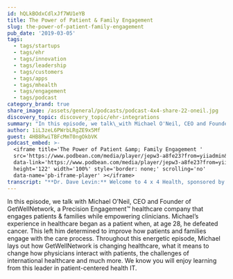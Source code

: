 ```yaml
---
id: hQLkBOdxCdlxJf7WU1eYB
title: The Power of Patient & Family Engagement
slug: the-power-of-patient-family-engagement
pub_date: '2019-03-05'
tags:
  - tags/startups
  - tags/ehr
  - tags/innovation
  - tags/leadership
  - tags/customers
  - tags/apps
  - tags/mhealth
  - tags/engagement
  - tags/podcast
category_brand: true
share_image: /assets/general/podcasts/podcast-4x4-share-22-oneil.jpg
discovery_topic: discovery_topic/ehr-integrations
summary: "In this episode, we talk\_with Michael O'Neil, CEO and Founder of GetWellNetwork, a Precision Engagement™ healthcare company that engages patients & families while empowering clinicians. "
author: 1iL3zeL6PWrbLRgZE9x5Mf
guest: 4HB8RwiTBFcMmT0ngOkbVK
podcast_embed: >-
  <iframe title='The Power of Patient &amp; Family Engagement '
  src='https://www.podbean.com/media/player/jepw3-a8fe23?from=yiiadmin&download=1&version=1'
  data-link='https://www.podbean.com/media/player/jepw3-a8fe23?from=yiiadmin&download=1&version=1'
  height='122' width='100%' style='border: none;' scrolling='no'
  data-name='pb-iframe-player' ></iframe>
transcript: "**Dr. Dave Levin:** Welcome to 4 x 4 Health, sponsored by Sansoro Health. Sansoro Health, integration at the speed of innovation. Check them out at [www.sansorohealth.com](http://www.sansorohealth.com). I’m your host Dr. Dave Levin. Today I am talking with Michael O’Neil, Founder and CEO of the GetWellNetwork, a precision engagement Healthcare Company that focuses on solutions that engage patients and families and empower clinicians. It’s a cross continual approach designed to work in every care setting and produced real results. Michael’s interest in healthcare is based on this experience as a patient. If we refer it from several previous podcast guests this is often the trigger for a career change and an energizing new passion. In Michael’s case, it was a personal encounter at age 28 with Cancer. Michael says he emerged, ‘Healthy, humbled and inspired’. He put aside his law degree and set out to tackle a chronic and critical problem in healthcare. How to successfully engage patients and families in the care process. Nearly two decades later his vision for transforming the patient experience has become a core strategy or many hospitals and has empowered millions of patients. Welcome to 4 x 4 Health, Michael.\n\n**Michael O’Neil:** Hey, thank you Dave, I appreciate you having me.\n\n**Dave:** Great! Michael, I’m gonna ask you a series of four questions today and ask you to take about four minutes to answer each one, let’s get started! So, question one, tell us a bit more about yourself and your organization.\n\n**Michael:** So, I guess first about myself, like many others as you mentioned, in the industry, healthcare has shaped my life in an incredibly profound way. I was at 28 years old, I was at Georgetown University, in Washington DC, three years into my four four-year JD MBA program, getting long business degree and was diagnosed with non-Hodgkin’s Lymphoma and like many others of us who kind of get welcomed into the Cancer Club quite abruptly, it’s one of those things that freezes you in time forever. When you hear those words and your whole world kind of gets turned upside down. So, I am one of the fortunate ones who had an incredible medical outcome but quite honestly, a nacho incredible experience as a patient and as part of the family and so having gone through a bunch of surgery, a bunch of chemotherapy, we turn into grad school with a bit of a burning fire. One from the baldhead I was sitting in my classrooms with for weight that I lost and really trying to figure out simply how to make it better for the next person up and so that experience around one of the most important points of my life feeling like I was on the outside looking in on my own care was really as kind of a striking moment for me to spend the rest of every time I had and grounds in my limited talent, they got to figure out like, how can we actually begin to change the way patient experience care. So, that’s kind of one event that kind of shaped my life. The other one was seven years into my GetWellNetwork journey. My wife and I had twin baby girls, Ava and Macy and we lost my little Macy to a Diaphragmatic Hernia, 19 days after she was born and it was interesting, it certainly like redefines pain and anguish and at the same time professionally had taught us that every time we think about patient engagement, we better think about patient and family engagement because it’s too often the patients that we are trying to care for and too young or too old or too sick or too medicated or too afraid and so these two kind of life events have really shaped GetWellNetwork in a very profound and simple straightforward way. Everything that we do at the company is trying to figure out how to take a healthcare patient in the very moment of their episode or of their care and really help create better patients in the moment using technology and transformational care management and that’s kind of what it is that we’re all about. So, I’ll just pause there. Those are kind of really two things about myself that have really kind of shaped my work and my life.\n\n**Dave:** Well Michael, thank you for sharing that. I’m sure that our listeners will be shocked, just shocked to hear that the patient experience is just not all that but you said something in there that I personally think is extremely important which is this notion that it’s about engagement with patients and their loved ones, typically family members and like you, I’m convinced, this is not just a nice to do, this is a must do to be successful and if you step back and think about it, it makes perfect sense and there is literature, medical literature to suggest that the health of the patient affects the health and well-bring of those around them and vice versa and your story about your tragic loss, I think is a perfect example of that.\n\n**Michael:** Hey, actually you know, even in my, look, whether it was a great medical outcome with my cancer experience or a horrifying medical outcome in the case of Macy. In both those cases, the amount of information oftentimes delivered in pamphlets and \\[unknown\\] and all kinds of things that are hard to quite honestly understand and absorbed and then to act on. So, I guess those were some of the things that sound so mundane and they’re repeated so many times over and over again but it’s quite shocking that you still go into a clinic or into a normal hospital or an ED today and you’re actually still experiencing the same thing. So, it begins to sound a bit cliché and so I guess it kind of is a good turn thing. So, then what the heck are we actually doing about it and that’s kind of what we do every day at GetWellNetwork.\n\n**Dave:** So, again, I just wanna add the emphasis that I think this is both a nice thing to do, satisfaction is important. I think it’s also essential to achieving superior medical outcomes including reducing cost of care. So, I’m right there with you. Take us a little deeper on what you are doing at GetWellNetwork and how you’ve attacked this problem?\n\n**Michael:** Sure so, at GetWellNetwork, we have over the years, spilled, acquired\_ partnered to kind of put together the most robust patient and family engagement platform really in the world. So, whether you’re pre-registering\_ for your first primary care, clinic visit, you’re actually preparing to see a specialist because here you need to get a new knee. You’re coming into a hospital because of a heart attack or having a baby and you’re back at home trying to care for yourself, well we have built that GetWellNetwork is almost like, I wanna say a digital tabletop. So, take all the complexities of EHRs and RTLS systems and payment systems and revenue cycle systems and if you were to put a incredibly elegant digital table cloth over top of all that complexity, so that the patient and the family could be personalized interactively, engaging, how can we actually find a way to make sure the patient and family feels in control because they are in control to help kind of navigate the most effective journey for them in there care and that’s really what GetWellNetwork does. I will tell you with the providers that we work with. The technologies for us despite the genius of our CTO and that would be from day one, the technology for us is the easy part. This is a change management game that we’re in, right and it’s a change management game with multiple stakeholders. So, we are number one, trying to help patients and families change their behaviors to take more control of their own journey but along the way we have to really kind of help the providers change the way they deliver the care and so we have a very large team of clinicians here at GetWellNetwork led by a phenomenal clinical leader named Dr. Karen Drenkard and so we actually work with physicians and nurses and care management staffs all over he world to help them really think about how to deliver care in a different way by putting patients and families truly in the middle of it.\n\n**Dave:** I’m starting to think I’m gonna have to add a bell to the 4 x 4 Health Podcast because almost every guest at some point says, some variation of the IT was the easy part. It’s the change management, the people in the process, that’s really hard. So, a lot of residence with what we’ve heard before. I think you may have started to answer the second question. What’s the most important or interesting thing that you’re working on right now?\n\n**Michael:** Yeah, so I’ve got…, forgive me if I have three things but I’ll be efficient with our time. So, the first thing is, the most interesting thing, so, we are in the midst of building the greatest patient engagement company in the world and you opened up with a comment about humility and we have a lot of that here because every day we’re trying to figure out how to do our work better, but we are bold in that stance. We are building the greatest patient engagement company on the planet and it is the most interesting thing I’m actually working on. We happen to work with leading providers across the US and now across the world, in Middle East, in Ireland, we’re about to get work up in Canada and so we’re working with them to both help set strategy for how to engage patient and families more effectively in their care and then implement across their entire ecosystem, these solutions, you really make healthcare easier, more understandable and dare I say more delightful for kind of patients and families. Now, the cool thing about this is, I happen to be blessed. I work with the most talented, committed teammates in folks here get one word that could ever imagine being around. That’s the first thing, the second kind of piece of this is, we happen to also be blessed to work with the most engaged, demanding but the most engaged client partners that we could ever find and third, we happen to spend our time working with the most grateful patients and families. We, one of the biggest charges here as we see there every day. We are now touching over ten million patients and families a year and so every day we are seeing reems of comments about folks being empowered in their care and that overall is most important thing I’m actually working on. Now, there are two other things happening that make that possible that are of course very important in our society. One of them is this, what we are finding in our work is that in order to do this work sustainably and scalably, you really gotta think about bringing three independent technology segments together and do this work well. So, on one end, you actually have the traditional Health IT, right. So, your folks who have been around forever, your EHR companies, your CT scanning companies, your billing companies, you have to really make sure that when you come to do this work, you can’t disparage these folks because things aren’t going well. This is as very complex technology world and so we spend a third block of our time in making sure we’re actually writing the hooks that we’re understanding these systems and really kind of getting into the guts of Healthcare IT is a one important component. The second place we actually spend time is really around digital health. So, like what is the coolest, hottest user design, consumer facing tools that we either can build, that we can acquire, that we can partner with and so we spend our second bucket of time in that second sandwiches really slick consumer health. How do people currently interact with technology and make sure we are doing the greatest, most delightful work to engage consumers in their care and the third kind of segment of this thing is your large consumer tech companies, your Amazons, your Apples, your Googles, your folks who every three to five years, all suddenly say, hey, we are coming into healthcare to fix all this but frankly they don’t the experience on those first two things, right and so, in our world, the second thing I’m working on that’s so interesting is, how does GetWellNetwork become uniquely positioned to being the bridge technology company and the brave change management company to really bring those three segments together to really impact patient to family care at scale and sustainably. That’s kind of the second thing I should work on, it’s really, really cool and the third thing is very tactically is, playing out in a couple of projects that are interesting, that really are taking a radically different approach to delivery care. So, we are involved in the project with UPMC, in Pittsburgh, just bought a, acquired a hospital in Ireland, Southern Ireland, Waterford and they have partnered with us on a concept called Get Well Anywhere. We’re just gonna sound off the wall here in the US but before they even have an EHR system, they are putting in GetWellNetwork because what they actually wanna do is they want the patient’s family experience to literally shape the entire way that care is both delivered and received at the Whitfield Clinic. So, to answer your question and probably a too long-winded way from a macro standpoint, we are building the best patient engaging company on Earth. One level down, we are trying to actually be the company that can bridge together these three independent technology segments that we believe are critical to coming together, to really have the impact we actually want to have and then third, we are so excited to kind of find a couple of partners that are really allowing us to turn the traditional model on it’s head to really think differently and bigger about how the patient’s family’s food is really shaped delivery of care and then really kind of go and research the outcome that we do from it. That’s kind of how I would think about that question.\n\n**Dave:** Michael, that’s fantastic. We may have to have you come back to go just deeper on some of these topics but let me quickly post two questions in response. So, the first is, as you’ve mentioned you’re a global company, you’re working in International Markets and you gave us but I think it’s a really interesting example of that. I’ve had a little bit of experience internationally, spend some time working with Cleveland Clinic in Abu Dhabi and mostly what I learned there was, I have no idea how healthcare works in other parts of the world. So, I’m just curious, just quickly can you share a couple of gold buckets of things that you’ve discovered along the way in this international journeys?\n\n**Michael:** Yeah, I mean, for sure. In fact, I’m on a plane on Sunday night, heading over to Dubai. We have partners now in Riyadh, Saudi Arabia and have a deployment in Abu Dhabi as well and one in Dubai and so, yeah, we’ve learned a couple of really important things. The first and again, it’s so cliché but healthcare is local to your point, right and so I think about ten years ago when US companies were initially seeing new buildings being built and oil money flying around like, there was a sizzle to saying, oh well, it’ll be great, we’ll just double the price of our software, sell it into these new markets who are gonna follow the US model. In the reality but it is, it worked in a short term. So, a lot of these international markets spent a lot of money deploying US healthcare IT for their new buildings and new hospitals and new clinics can have you. However as all of us know who have been in healthcare for this long, once that stuff gets deployed, the real question is like is this really going to have the impact that the brochure actually says and what we have found is this notion of just sending a sales force over there to be at some confidence in selling. You actually can have some sales success but you have success sustainably in these new markets, you have got to get local. It is local with partners, to is putting kind of boots on the ground and it is really in some ways like anything else like, falling in love with both the culture, the clients and the impact that you claim you wanna have, you have to go live it, you know, and so we spend a lot of time in our local market getting to know people, observing things and really sticking by our partners, you know, kind of through thick and thin. So, it’s been like an unbelievable experience of making sure when you get into something, you cannot do it superficially. Healthcare does not work as you know when it’s superficial and so, that’d be the biggest kind of lesson that we’ve learned. It has been a remarkable, remarkable ride.\n\n**Dave:** Well, it’s so true and you know, you add the technical issues, the cultural issues, the geopolitical issues, everything else. It’s both fascinating, complicated. I remember sitting in a meeting in Abu Dhabi and the conversation was around, well, there are not street signs and there’s no ambulance service. So, how do you do things like, deliver emergency transport?\n\n**Michael:** Oh, yeah.\n\n**Dave:** So, it’s just fascinating. Like I said, what I learned was, I have not idea how these things work and what’s going on in these other parts of the world…\n\n**Michael:** I’m sorry, the last thing I want to say is you know, we did find the commonality though is hey, people are people and we tend to not think about our health frequently enough until we really need it and then to scramble, right and so it doesn’t matter if you happen to be a Saudi Arabian Banker or you’re a Taxi Driver in Abu Dhabi or you’re a Teacher in the US, that’s how we typically as consumers tend to behave about our health and so that behavior has placed a great burden on providers, I had to set an infrastructure and systems to make sure that all of a sudden when you need me, kind of actually deliver this care effectively and so those commonalities for us have also been striking and so it’s not as if the thing that you’ve learned somewhere don’t apply but you really need to kind of get on the ground understanding the depth, you know, and so those are the kind of thing that’s been really remarkable, life experience as well as the work experience.\n\n**Dave:** Well, I think that’s really well said. I want to respond to one other thing you said earlier which was about other entrance into healthcare and Healthcare IT and you know, the way I’ve thought about this and talked about it is, healthcare is a lot harder than it looks from the outside and my own view is I welcome these new entrants. We definitely need to be shaken up, we need new ideas but I also love the way you’ve talked about humility here. My own experience is the problems in healthcare are not due to people being bad, stupid or lazy. They’re real forces at work and some of the problems are really, really tough. My listeners are probably getting tired of me saying this but I think the answer is going to be mash-up and of old and new. Some wisdom from the past as well as some challenging of conventional wisdom. I think I heard that in your comments as well.\n\n**Michael:** Hey listen, hey man, I think that’s the, hey look, if we try to embody a cultural philosophy around being humbly bold and I think this is the balance that needs to happen and it sounds like pie in the sky and very you know, esoteric but the reality is when you bring humility into the healthcare, I don’t care if you’re the biggest, baddest technology company on the planet, you have to bring humility into healthcare what that will do is make sure you’re a listener, you come and not too much of a talker and that you really do respect and understand and learn about the complexities and make sure you seek help. You know, to figure out like, why does the EHR cost that much, why do things take nine months implement, we can implement them in another industry in two months but however you better bring a boldness because we all know we want the change. So, just like you just said, we are rooting on when these big companies, when these start-ups come in, we’re like, hey listen, if you’re into making care better for patients and families, leveraging technology, we’re like, hey, bring in all man like, we want them all you know, in the party. We just wanna make sure that all of us come into this with both the humility both humility side to us and a bold side to us because I couldn’t agree with you more. In order to really transform it, it’s not all sudden a consumer tech company claiming they wanna be in healthcare, it’s not gonna transform healthcare. Come on, it is the combination of new fresh ideas, really thoughtful people, incredible respect on both sides, both for the new and the old and finding whatever you’re gonna do to bridge them and that’s the unique place that we think at GetWellNetwork when it comes to patient engagement technology. We actually think that we sit in that unique place to straddle all three of them. You know, what’s really exciting for us.\n\n**Dave:** Yeah, I think that’s really interesting and like I said, at some point we may have to have you come back and go much deeper on that. If you’ve just joined us, you’re listening to 4 x 4 Health and we’re talking with Michael O’Neil, Founder and CEO of GetWellNetwork. Michael for question three, I always remind my guests that this show is PG-13, so keep it family friendly but tell us what’s your favorite pet peeve or rant these days?\n\n**Michael:** My favorite rant in our world is when I hear the following refrain. The patient don’t want to be educated when they are sick and I almost have to scream out in my meetings, ‘Yes they do’. Whenever we think about this work that we do and I get comments you know, or rants about my patients don’t wanna learn about their meds. I said, look at the end of the day let me tell you something, the notion of he whole human existence moving towards empowerment, consumerism, being informed, being active, this is a tidal way. So, our jobs as healthcare professionals is to facilitate consumers of health becoming more active stewards in their care and of course, if they are not feeling good in a given moment, we have to be adept enough and skilled enough which is where change management comes in. How do we time things, how do we approach this subject, when do we educate people, how do we inform them, how many times should we prompt them and remind them? These are all the thoughtful things that we gotta figure out but that is my favorite rant though when I hear it, I have this, probably this bipolar cross between getting very, very hot you know, and angry, at the same time having a big smile on my face like, wow this is fantastic. This is exactly the kind of thinking that we’re gonna help disrupt and the result is going to be healthier, happier, more informed, more activated consumers of health and that’s what gives us our fire every single day here when we go to work.\n\n**Dave:** Well, this is bad because that you got me fired up. So, let me pile on here a little bit. So, a couple of things, first of all, I react whenever anybody says a statement that begins with, patients bla, bla, bla! Because in effect it’s treating all patients as if they’re the same and we know that’s not true. So, patients come in all varieties just like all human beings do and we need to be mindful of that and we need to account for that. The second thing is, I believe and believe most of my career, we in healthcare, those of us who provide healthcare consistently underestimate patients and their abilities, their interests, their ability process information etc. and I think it does us and them a disservice. I get one of my biggest laughs when I get in conversations with clinicians or IT people about patients contributing information to their health record and almost immediately, they go to, oh, but it might be wrong and I just laugh because like, look, we are professionals and we put wrong information in there all day long. So, this is not a problem here, this is a notation. The last thing and it’s been sort of a theme that you’ve been alluding to through this conversation but I wanna call it out directly, I was trained to assume when I was practicing family medicine that patients hear about half of what is said during the office encounter and remember less, and that if you’re delivering bad news, they don’t hear anything after the bad news, that’s just human nature, that’s all of us and what I find fascinating about your work is it seems to acknowledge that and so these questions about what do we deliver, when do we deliver, which media do we use, how frequently, I think these are all in a way designed to address this core human problem. How do we effectively communicate with reach other? So, bravo for your rant and as you can see, you got me spun up a little bit here too.\n\n**Michael:** No but hey, I think we said it’s funny when we’ve acquired a company called Health Loop in the Fall and they are based out at Silicon Valley. So, they clearly have the digital health been to that kind of three segments I was talking about earlier and really the reason that we actually acquired this to add to our platform, what’s the combination of as always a cultural fit around that kind of past use described was so apparent in their team and in their client and secondly, what you just said about what happened with patients is so true and so this company’s exclusive focus and skill, it’s called health that they’re gonna keep patient in the loop if you will and so to that exact point when we are in the moment, it too often is too difficult to grasp all of the complexity of what we need to understand in order to be a great patient moving forward and so this company has shown an incredible capacity to at scale and through a breadth of patient populations and target populations and conditions as well as the depth in how to get patients to enroll in their engagement and then how to literally keep them in the loop under care throughout everything from a surgery to an ED visit to a primary care visit and then back home again and so this notion of how do you create a platform where you have continual engagement that people want to engage in is a really important point because you won’t always be in the right frame of mind to absorb the really important information that goes on, take care yourself. So, it’s a really important piece of the work that we are trying to do better every single day.\n\n**Dave:** I think that’s terrific. So, let’s take this home now and I’d like to finish up by having you offer us your most sage advice.\n\n**Michael:** So, I have two things that just come to mind on this. One of them is something that we opened up with even before we started recording and that is this notion of time. If I’ve learned one thing through my personal experience in healthcare and then my work at GetWellNetwork is that our time is most precious and because of that there are two things that folks or books have taught me that had been incredibly helpful. The first one is, go big and don’t waste a single damn second and that’s not just a swing hard and beat loud. Sometimes walking quietly but carrying a big stick is a lot more effective than the other way around but going bigger than how we are thinking about if we are going to spend our time doing this and I have so much respect for the doctors, for the nurses, for the administrators that we work with, they work in an industry where it forces them to push a very heavy rock up a really steep hill with like wind blowing in their face, right and so I have so much admiration for how big they’ve gone to spend their lives trying to deliver care and so I guess the first thing I would say is, time is most precious, we don’t waste it any of it here and we go big. What can we do that will have a profound and sustainable impact on the quality experience of care to millions of people because if not, it’s wasting time and it leads to the second thing which is, I just read this book over the holidays and kind of formed my 2019 resolution according to it and the books called it essentialism and it’s a concept simple. How do we actually do less things better, what are the two or three things that we are committed to in our lives for persons efficiently that we actually wanna have impact on and then as we look at the pie chart of activities we’re involved in, which ones are contributing or not contributing to the accomplishment of those choosing most important things and one or not you have to have a strength to actually say no and to carve them out of your pie chart and so these are the two things for me, the precious of time and this notion of doing less things better that had been the most important pieces of ice that I have gotten and thus I simply don’t take credit and I’m actually would pass them along and try to live by them.\n\n**Dave:** Both of those resonate deeply with me personally. My dad used to say, remember Dave, this is not a dress rehearsal and the other is this idea of sort of narrowing and focusing and one of the big personal insights for me that frankly I got through executive coaching was focus on the things you’re good at, you know, get help for the things you’re not. Staff to your weak side if you have that option but focus on what you’re good at and then as you said, focus on what’s important as well. Michael, this has been really terrific and I wanna thank you. I’m talking with Michael O’Neil, Founder and CEO of GetWellNetwork. Michael thanks again for joining us today.\n\n**Michael:** Hey Dave, thank you, I admire so much. You like work and I really appreciate that what you do to help us move the industry forward. So, thank you so much for having me.\n\n**Dave:** You’ve been listening to 4 x 4 Health, sponsored by Sansoro Health. Sansoro Health, integration at the speed of innovation. Check the out at [www.sansorohealth.com](http://www.sansorohealth.com). I hope you’ll join us next time for another 4 x 4 discussion with healthcare innovators. Until then, I’m your host Dr. Dave Levin, thanks for listening."
---
```

In this episode, we talk with Michael O’Neil, CEO and Founder of GetWellNetwork, a Precision Engagement™ healthcare company that engages patients & families while empowering clinicians.  Michael’s experience in healthcare began as a patient when, at age 28, he defeated cancer. This left him determined to improve how patients and families engage with the care process.  Throughout this energetic episode, Michael lays out how GetWellNetwork is changing healthcare, what it means to change how physicians interact with patients, the challenges of international healthcare and much more.  We know you will enjoy learning from this leader in patient-centered health IT.
  